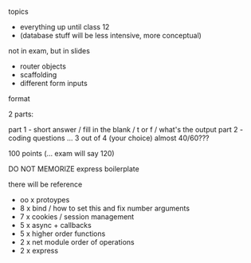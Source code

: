 topics

* everything up until class 12
* (database stuff will be less intensive, more conceptual)

not in exam, but in slides

* router objects
* scaffolding
* different form inputs

format

2 parts:

part 1 - short answer / fill in the blank / t or f / what's the output
part 2 - coding questions ... 3 out of 4 (your choice)
almost 40/60???

100 points (... exam will say 120)

DO NOT MEMORIZE express boilerplate

there will be reference

* oo x protoypes
* 8 x bind / how to set this and fix number arguments
* 7 x cookies / session management
* 5 x async + callbacks
* 5 x higher order functions
* 2 x net module order of operations
* 2 x express







